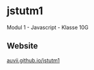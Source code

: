 # jstutm1
Modul 1 - Javascript - Klasse 10G

## Website
[auvii.github.io/jstutm1](http://auvii.github.io/jstutm1)
